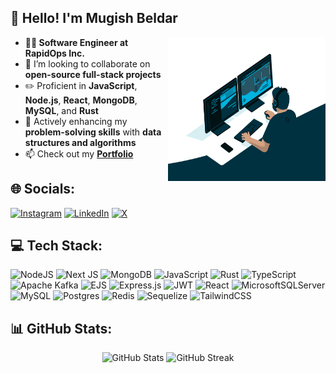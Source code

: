 <h2>👋 Hello! I'm Mugish Beldar</h2>

<picture>
    <img align="right" width="50%" height="230px" src="./hero.gif" alt="Hero GIF">
</picture>

- **👨‍💻 Software Engineer at RapidOps Inc.**
- 👯 I’m looking to collaborate on **open-source full-stack projects**
- ✏️ Proficient in **JavaScript**, **Node.js**, **React**, **MongoDB**, **MySQL**, and **Rust**
- 🌱 Actively enhancing my **problem-solving skills** with **data structures and algorithms**
- 📫 Check out my **[Portfolio](https://mugishbeldar.github.io/mugish.beldar/)**

<h2>🌐 Socials:</h2>

[![Instagram](https://img.shields.io/badge/Instagram-%23E4405F.svg?logo=Instagram&logoColor=white)](https://instagram.com/mugish_b19__) [![LinkedIn](https://img.shields.io/badge/LinkedIn-%230077B5.svg?logo=linkedin&logoColor=white)](https://linkedin.com/in/https://www.linkedin.com/in/mugish-beldar-927686229/) [![X](https://img.shields.io/badge/X-black.svg?logo=X&logoColor=white)](https://x.com/MugishBeldar) 

<h2>💻 Tech Stack:</h2>

![NodeJS](https://img.shields.io/badge/node.js-6DA55F?style=plastic&logo=node.js&logoColor=white) ![Next JS](https://img.shields.io/badge/Next-black?style=plastic&logo=next.js&logoColor=white) ![MongoDB](https://img.shields.io/badge/MongoDB-%234ea94b.svg?style=plastic&logo=mongodb&logoColor=white) ![JavaScript](https://img.shields.io/badge/javascript-%23323330.svg?style=plastic&logo=javascript&logoColor=%23F7DF1E) ![Rust](https://img.shields.io/badge/rust-%23000000.svg?style=plastic&logo=rust&logoColor=white) ![TypeScript](https://img.shields.io/badge/typescript-%23007ACC.svg?style=plastic&logo=typescript&logoColor=white) ![Apache Kafka](https://img.shields.io/badge/Apache%20Kafka-000?style=plastic&logo=apachekafka) ![EJS](https://img.shields.io/badge/ejs-%23B4CA65.svg?style=plastic&logo=ejs&logoColor=black) ![Express.js](https://img.shields.io/badge/express.js-%23404d59.svg?style=plastic&logo=express&logoColor=%2361DAFB) ![JWT](https://img.shields.io/badge/JWT-black?style=plastic&logo=JSON%20web%20tokens) ![React](https://img.shields.io/badge/react-%2320232a.svg?style=plastic&logo=react&logoColor=%2361DAFB) ![MicrosoftSQLServer](https://img.shields.io/badge/Microsoft%20SQL%20Server-CC2927?style=plastic&logo=microsoft%20sql%20server&logoColor=white) ![MySQL](https://img.shields.io/badge/mysql-4479A1.svg?style=plastic&logo=mysql&logoColor=white) ![Postgres](https://img.shields.io/badge/postgres-%23316192.svg?style=plastic&logo=postgresql&logoColor=white) ![Redis](https://img.shields.io/badge/redis-%23DD0031.svg?style=plastic&logo=redis&logoColor=white) ![Sequelize](https://img.shields.io/badge/Sequelize-52B0E7?style=plastic&logo=Sequelize&logoColor=white) ![TailwindCSS](https://img.shields.io/badge/tailwindcss-%2338B2AC.svg?style=plastic&logo=tailwind-css&logoColor=white)

<h2> 📊 GitHub Stats:</h2> 
<p align="center" >
    <img width="40%" src="https://github-readme-stats.vercel.app/api?username=MugishBeldar&theme=dark&hide_border=false&include_all_commits=true&count_private=true&show_icons=true" alt="GitHub Stats">
    <img width="42%" src="https://github-readme-streak-stats.herokuapp.com/?user=MugishBeldar&theme=dark&hide_border=false" alt="GitHub Streak">
<!--     <img src="https://github-readme-stats.vercel.app/api/top-langs/?username=MugishBeldar&theme=dark&hide_border=false&include_all_commits=true&count_private=true&layout=compact" alt="Top Languages"> -->
</p>
